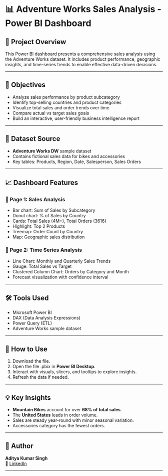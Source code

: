 # 📊 Adventure Works Sales Analysis - Power BI Dashboard

## 📁 Project Overview

This Power BI dashboard presents a comprehensive sales analysis using the Adventure Works dataset. It includes product performance, geographic insights, and time-series trends to enable effective data-driven decisions.

---

## 📌 Objectives

- Analyze sales performance by product subcategory
- Identify top-selling countries and product categories
- Visualize total sales and order trends over time
- Compare actual vs target sales goals
- Build an interactive, user-friendly business intelligence report

---

## 📂 Dataset Source

- **Adventure Works DW** sample dataset
- Contains fictional sales data for bikes and accessories
- Key tables: Products, Region, Date, Salesperson, Sales Orders

---

## 📈 Dashboard Features

### 🔹 Page 1: Sales Analysis
- Bar chart: Sum of Sales by Subcategory
- Donut chart: % of Sales by Country
- Cards: Total Sales (4M+), Total Orders (3616)
- Highlight: Top 2 Products
- Treemap: Order Count by Country
- Map: Geographic sales distribution

### 🔹 Page 2: Time Series Analysis
- Line Chart: Monthly and Quarterly Sales Trends
- Gauge: Total Sales vs Target
- Clustered Column Chart: Orders by Category and Month
- Forecast visualization with confidence interval

---

## 🛠️ Tools Used

- Microsoft Power BI
- DAX (Data Analysis Expressions)
- Power Query (ETL)
- Adventure Works sample dataset

---

## 🚀 How to Use

1. Download the file.
2. Open the file .pbix in **Power BI Desktop**.
3. Interact with visuals, slicers, and tooltips to explore insights.
4. Refresh the data if needed.

---

## 💡 Key Insights

- **Mountain Bikes** account for over **68% of total sales**.
- The **United States** leads in order volume.
- Sales are steady year-round with minor seasonal variation.
- Accessories category has the fewest orders.

---

## 🙋 Author

**Aditya Kumar Singh**  
🔗 [LinkedIn](www.linkedin.com/in/aditya-kumar-singh-990377291)

---
